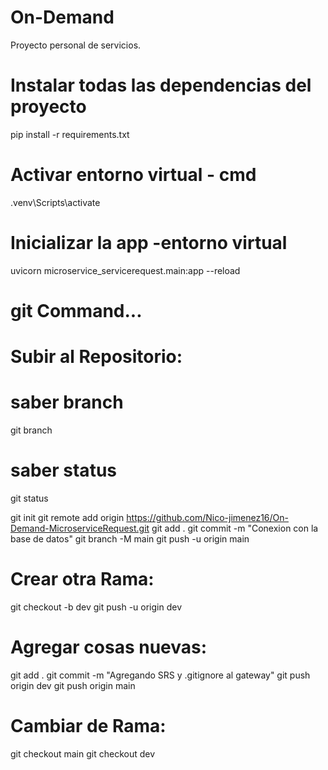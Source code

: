 # On-Demand
Proyecto personal de servicios.

# Instalar todas las dependencias del proyecto
pip install -r requirements.txt

# Activar entorno virtual - cmd
.venv\Scripts\activate

# Inicializar la app -entorno virtual
uvicorn microservice_servicerequest.main:app --reload



# git Command...
# Subir al Repositorio:

  # saber branch
git branch
  # saber status
git status


git init
git remote add origin https://github.com/Nico-jimenez16/On-Demand-MicroserviceRequest.git
git add .
git commit -m "Conexion con la base de datos"
git branch -M main 
git push -u origin main

# Crear otra Rama:
git checkout -b dev
git push -u origin dev

# Agregar cosas nuevas:
git add .
git commit -m "Agregando SRS y .gitignore al gateway"
git push origin dev
git push origin main

# Cambiar de Rama:
git checkout main
git checkout dev



